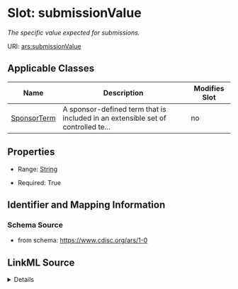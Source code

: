 # Slot: submissionValue


_The specific value expected for submissions._



URI: [ars:submissionValue](https://www.cdisc.org/ars/1-0submissionValue)



<!-- no inheritance hierarchy -->




## Applicable Classes

| Name | Description | Modifies Slot |
| --- | --- | --- |
[SponsorTerm](SponsorTerm.md) | A sponsor-defined term that is included in an extensible set of controlled te... |  no  |







## Properties

* Range: [String](String.md)

* Required: True





## Identifier and Mapping Information







### Schema Source


* from schema: https://www.cdisc.org/ars/1-0




## LinkML Source

<details>
```yaml
name: submissionValue
description: The specific value expected for submissions.
from_schema: https://www.cdisc.org/ars/1-0
rank: 1000
alias: submissionValue
domain_of:
- SponsorTerm
range: string
required: true

```
</details>